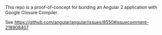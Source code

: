 This repo is a proof-of-concept for bunding an Angular 2 application with Google Closure Compiler.

See https://github.com/angular/angular/issues/8550#issuecomment-218908407
